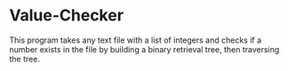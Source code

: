 # Value-Checker

This program takes any text file with a list of integers and checks if a number exists in the file by building a binary retrieval tree, then traversing the tree.
